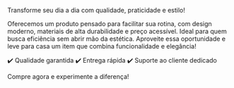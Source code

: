 Transforme seu dia a dia com qualidade, praticidade e estilo!

Oferecemos um produto pensado para facilitar sua rotina, com design moderno, materiais de alta durabilidade e preço acessível. Ideal para quem busca eficiência sem abrir mão da estética. Aproveite essa oportunidade e leve para casa um item que combina funcionalidade e elegância!

✔️ Qualidade garantida
✔️ Entrega rápida
✔️ Suporte ao cliente dedicado

Compre agora e experimente a diferença!
<!---
Aluno642/Aluno642 is a ✨ special ✨ repository because its `README.md` (this file) appears on your GitHub profile.
You can click the Preview link to take a look at your changes.
--->
